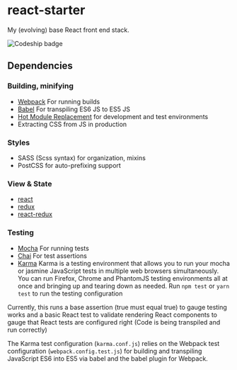# react-starter
My (evolving) base React front end stack.

<img src="https://codeship.com/projects/0f71e140-8f7b-0134-fdc9-0e20509a962c/status?branch=master" alt="Codeship badge"/>

## Dependencies
### Building, minifying
- [Webpack][7] For running builds
- [Babel][8] For transpiling ES6 JS to ES5 JS
- [Hot Module Replacement][9] for development and test environments
- Extracting CSS from JS in production

### Styles
- SASS (Scss syntax) for organization, mixins
- PostCSS for auto-prefixing support

### View & State
- [react][4]
- [redux][5]
- [react-redux][6]

### Testing
- [Mocha][1] For running tests
- [Chai][2] For test assertions
- [Karma][3] Karma is a testing environment that allows you to run your mocha or jasmine JavaScript tests in multiple web browsers simultaneously. You can run Firefox, Chrome and PhantomJS testing environments all at once and bringing up and tearing down as needed.
Run `npm test` or `yarn test` to run the testing configuration

Currently, this runs a base assertion (true must equal true) to gauge testing works and a basic React test to validate rendering React components to gauge that React tests are configured right (Code is being transpiled and run correctly)

The Karma test configuration (`karma.conf.js`) relies on the Webpack test configuration (`webpack.config.test.js`) for building and transpiling JavaScript ES6 into ES5 via babel and the babel plugin for Webpack.




[1]: https://mochajs.org/
[2]: http://chaijs.com/
[3]: https://karma-runner.github.io/1.0/index.html
[4]: https://facebook.github.io/react/
[5]: http://redux.js.org/
[6]: https://github.com/reactjs/react-redux
[7]: https://webpack.github.io/
[8]: https://babeljs.io/
[9]: https://webpack.github.io/docs/hot-module-replacement-with-webpack.html
